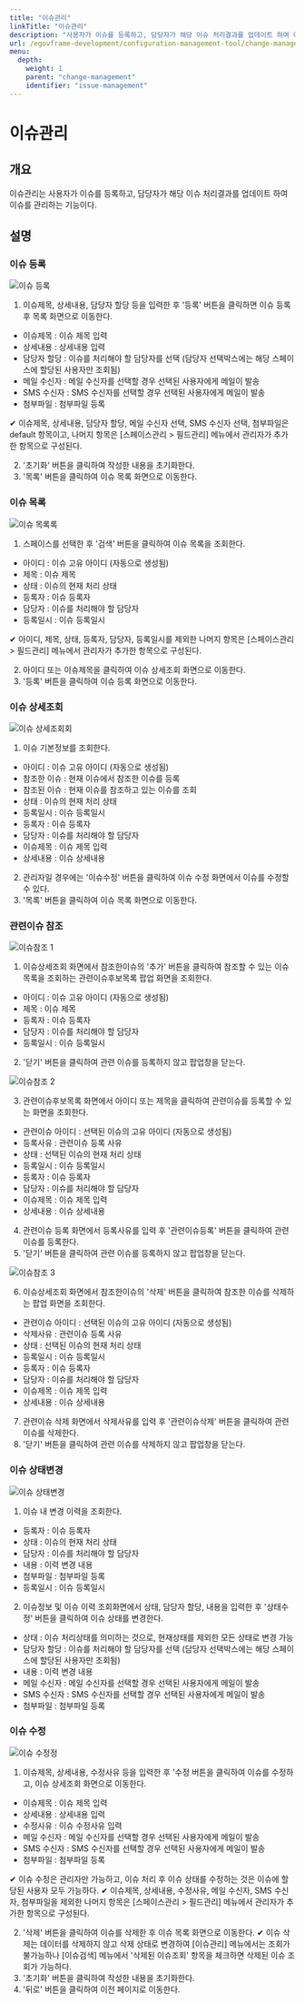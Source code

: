 ```yaml
---
title: "이슈관리"
linkTitle: "이슈관리"
description: "사용자가 이슈를 등록하고, 담당자가 해당 이슈 처리결과를 업데이트 하여 이슈를 처리하는 방법을 설명한다."
url: /egovframe-development/configuration-management-tool/change-management/issue-management/
menu:
  depth:
    weight: 1
    parent: "change-management"
    identifier: "issue-management"
---
```


# 이슈관리

## 개요

이슈관리는 사용자가 이슈를 등록하고, 담당자가 해당 이슈 처리결과를 업데이트 하여 이슈를 관리하는 기능이다.

## 설명

### 이슈 등록

![이슈 등록](./images/create-issue.jpg)

1. 이슈제목, 상세내용, 담당자 할당 등을 입력한 후 '등록' 버튼을 클릭하면 이슈 등록 후 목록 화면으로 이동한다.

* 이슈제목 : 이슈 제목 입력
* 상세내용 : 상세내용 입력
* 담당자 할당 : 이슈를 처리해야 할 담당자를 선택 (담당자 선택박스에는 해당 스페이스에 할당된 사용자만 조회됨)
* 메일 수신자 : 메일 수신자를 선택할 경우 선택된 사용자에게 메일이 발송
* SMS 수신자 : SMS 수신자를 선택할 경우 선택된 사용자에게 메일이 발송
* 첨부파일 : 첨부파일 등록

✔ 이슈제목, 상세내용, 담당자 할당, 메일 수신자 선택, SMS 수신자 선택, 첨부파일은 default 항목이고, 나머지 항목은 [스페이스관리 > 필드관리] 메뉴에서 관리자가 추가한 항목으로 구성된다.

2. '초기화' 버튼을 클릭하여 작성한 내용을 초기화한다.
3. '목록' 버튼을 클릭하여 이슈 목록 화면으로 이동한다.

### 이슈 목록

![이슈 목록록](./images/issue-list.jpg)

1. 스페이스를 선택한 후 '검색' 버튼을 클릭하여 이슈 목록을 조회한다.

* 아이디 : 이슈 고유 아이디 (자동으로 생성됨)
* 제목 : 이슈 제목
* 상태 : 이슈의 현재 처리 상태
* 등록자 : 이슈 등록자
* 담당자 : 이슈를 처리해야 할 담당자
* 등록일시 : 이슈 등록일시

✔ 아이디, 제목, 상태, 등록자, 담당자, 등록일시를 제외한 나머지 항목은 [스페이스관리 > 필드관리] 메뉴에서 관리자가 추가한 항목으로 구성된다.

2. 아이디 또는 이슈제목을 클릭하여 이슈 상세조회 화면으로 이동한다.
3. '등록' 버튼을 클릭하여 이슈 등록 화면으로 이동한다.

### 이슈 상세조회

![이슈 상세조회회](./images/issue-detail.jpg)

1. 이슈 기본정보를 조회한다.

* 아이디 : 이슈 고유 아이디 (자동으로 생성됨)
* 참조한 이슈 : 현재 이슈에서 참조한 이슈를 등록
* 참조된 이슈 : 현재 이슈를 참조하고 있는 이슈를 조회
* 상태 : 이슈의 현재 처리 상태
* 등록일시 : 이슈 등록일시
* 등록자 : 이슈 등록자
* 담당자 : 이슈를 처리해야 할 담당자
* 이슈제목 : 이슈 제목 입력
* 상세내용 : 이슈 상세내용

2. 관리자일 경우에는 '이슈수정' 버튼을 클릭하여 이슈 수정 화면에서 이슈를 수정할 수 있다.
3. '목록' 버튼을 클릭하여 이슈 목록 화면으로 이동한다.

### 관련이슈 참조

![이슈참조 1](./images/issue-ref-1.jpg)

1. 이슈상세조회 화면에서 참조한이슈의 '추가' 버튼을 클릭하여 참조할 수 있는 이슈 목록을 조회하는 관련이슈후보목록 팝업 화면을 조회한다.

* 아이디 : 이슈 고유 아이디 (자동으로 생성됨)
* 제목 : 이슈 제목
* 등록자 : 이슈 등록자
* 담당자 : 이슈를 처리해야 할 담당자
* 등록일시 : 이슈 등록일시

2. '닫기' 버튼을 클릭하여 관련 이슈를 등록하지 않고 팝업창을 닫는다.

![이슈참조 2](./images/issue-ref-2.jpg)

3. 관련이슈후보목록 화면에서 아이디 또는 제목을 클릭하여 관련이슈를 등록할 수 있는 화면을 조회한다.

* 관련이슈 아이디 : 선택된 이슈의 고유 아이디 (자동으로 생성됨)
* 등록사유 : 관련이슈 등록 사유
* 상태 : 선택된 이슈의 현재 처리 상태
* 등록일시 : 이슈 등록일시
* 등록자 : 이슈 등록자
* 담당자 : 이슈를 처리해야 할 담당자
* 이슈제목 : 이슈 제목 입력
* 상세내용 : 이슈 상세내용

4. 관련이슈 등록 화면에서 등록사유를 입력 후 '관련이슈등록' 버튼을 클릭하여 관련이슈를 등록한다.
5. '닫기' 버튼을 클릭하여 관련 이슈를 등록하지 않고 팝업창을 닫는다.

![이슈참조 3](./images/issue-ref-3.jpg)

6. 이슈상세조회 화면에서 참조한이슈의 '삭제' 버튼을 클릭하여 참조한 이슈를 삭제하는 팝업 화면을 조회한다.

* 관련이슈 아이디 : 선택된 이슈의 고유 아이디 (자동으로 생성됨)
* 삭제사유 : 관련이슈 등록 사유
* 상태 : 선택된 이슈의 현재 처리 상태
* 등록일시 : 이슈 등록일시
* 등록자 : 이슈 등록자
* 담당자 : 이슈를 처리해야 할 담당자
* 이슈제목 : 이슈 제목 입력
* 상세내용 : 이슈 상세내용

7. 관련이슈 삭제 화면에서 삭제사유를 입력 후 '관련이슈삭제' 버튼을 클릭하여 관련이슈를 삭제한다.
8. '닫기' 버튼을 클릭하여 관련 이슈를 삭제하지 않고 팝업창을 닫는다.

### 이슈 상태변경

![이슈 상태변경](./images/change-issue-stats.jpg)

1. 이슈 내 변경 이력을 조회한다.

* 등록자 : 이슈 등록자
* 상태 : 이슈의 현재 처리 상태
* 담당자 : 이슈를 처리해야 할 담당자
* 내용 : 이력 변경 내용
* 첨부파일 : 첨부파일 등록
* 등록일시 : 이슈 등록일시

2. 이슈정보 및 이슈 이력 조회화면에서 상태, 담당자 할당, 내용을 입력한 후 '상태수정' 버튼을 클릭하여 이슈 상태를 변경한다.

* 상태 : 이슈 처리상태를 의미하는 것으로, 현재상태를 제외한 모든 상태로 변경 가능
* 담당자 할당 : 이슈를 처리해야 할 담당자를 선택 (담당자 선택박스에는 해당 스페이스에 할당된 사용자만 조회됨)
* 내용 : 이력 변경 내용
* 메일 수신자 : 메일 수신자를 선택할 경우 선택된 사용자에게 메일이 발송
* SMS 수신자 : SMS 수신자를 선택할 경우 선택된 사용자에게 메일이 발송
* 첨부파일 : 첨부파일 등록

### 이슈 수정

![이슈 수정정](./images/edit-issue.jpg)

1. 이슈제목, 상세내용, 수정사유 등을 입력한 후 '수정 버튼을 클릭하여 이슈를 수정하고, 이슈 상세조회 화면으로 이동한다.

* 이슈제목 : 이슈 제목 입력
* 상세내용 : 상세내용 입력
* 수정사유 : 이슈 수정사유 입력
* 메일 수신자 : 메일 수신자를 선택할 경우 선택된 사용자에게 메일이 발송
* SMS 수신자 : SMS 수신자를 선택할 경우 선택된 사용자에게 메일이 발송
* 첨부파일 : 첨부파일 등록

✔ 이슈 수정은 관리자만 가능하고, 이슈 처리 후 이슈 상태를 수정하는 것은 이슈에 할당된 사용자 모두 가능하다.
✔ 이슈제목, 상세내용, 수정사유, 메일 수신자, SMS 수신자, 첨부파일을 제외한 나머지 항목은 [스페이스관리 > 필드관리] 메뉴에서 관리자가 추가한 항목으로 구성된다.

2. '삭제' 버튼을 클릭하여 이슈를 삭제한 후 이슈 목록 화면으로 이동한다.
   ✔ 이슈 삭제는 데이터를 삭제하지 않고 삭제 상태로 변경하여 [이슈관리] 메뉴에서는 조회가 불가능하나 [이슈검색] 메뉴에서 '삭제된 이슈조회' 항목을 체크하면 삭제된 이슈 조회가 가능하다.
3. '초기화' 버튼을 클릭하여 작성한 내용을 초기화한다.
4. '뒤로' 버튼을 클릭하여 이전 페이지로 이동한다.
